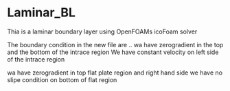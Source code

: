 # Laminar_BL
Thia is a laminar boundary layer using OpenFOAMs icoFoam solver 

The boundary condition in the new file are ..
wa have zerogradient in the top and the bottom of the intrace region 
We have constant velocity on left side of the intrace region

wa have zerogradient in top flat plate region and right hand side
we have no slipe condition on bottom of flat region 

